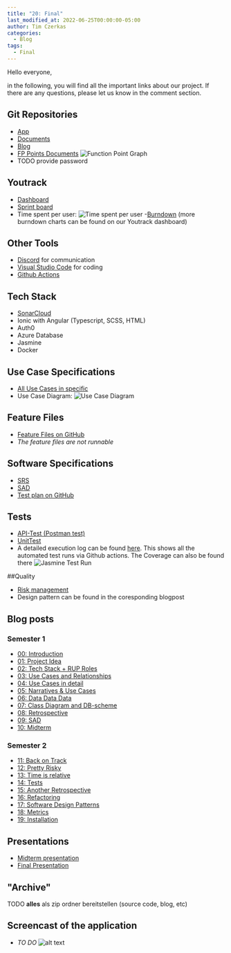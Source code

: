 ```yaml
---
title: "20: Final"
last_modified_at: 2022-06-25T00:00:00-05:00
author: Tim Czerkas
categories:
  - Blog
tags:
  - Final
---
```


Hello everyone,

in the following, you will find all the important links about our project. If there are any questions, please let us know in the comment section.

## Git Repositories

- [App](https://github.com/DHBW-Experts/app)
- [Documents](https://github.com/DHBW-Experts/documents)
- [Blog](https://github.com/DHBW-Experts/dhbw-experts.github.io)
- [FP Points Documents](https://docs.google.com/spreadsheets/d/1T2VsLOnN02maV4aqMGr4TDLnyJXDZ0cdsshPNnPgkPU/edit#gid=0) ![Function Point Graph](/assets/images/FP.png)
- TODO provide password

## Youtrack

- [Dashboard](https://dhbw-karlsruhe.myjetbrains.com/youtrack/projects/a083958c-208a-4101-ae18-0a908553b15d)
- [Sprint board](https://dhbw-karlsruhe.myjetbrains.com/youtrack/agiles/108-114/current)
- Time spent per user:
  ![Time spent per user](/assets/images/time_spent_per_user.PNG) -[Burndown](https://dhbw-karlsruhe.myjetbrains.com/youtrack/reports/burndown/147-352) (more burndown charts can be found on our Youtrack dashboard)

## Other Tools

- [Discord](https://discord.com/) for communication
- [Visual Studio Code](https://code.visualstudio.com/) for coding
- [Github Actions](https://github.com/DHBW-Experts/app/actions)

## Tech Stack

- [SonarCloud](https://sonarcloud.io/summary/new_code?id=DHBW-Experts_app)
- Ionic with Angular (Typescript, SCSS, HTML)
- Auth0
- Azure Database
- Jasmine
- Docker

## Use Case Specifications

- [All Use Cases in specific](https://github.com/DHBW-Experts/documents/tree/main/UseCases)
- Use Case Diagram:
  ![Use Case Diagram](https://raw.githubusercontent.com/DHBW-Experts/documents/main/UseCases/UseCase-Diagram.jpg)

## Feature Files

- [Feature Files on GitHub](https://github.com/DHBW-Experts/documents/tree/main/Featurefiles)
- _The feature files are not runnable_

## Software Specifications

- [SRS](https://github.com/DHBW-Experts/documents/blob/main/README.md)
- [SAD](https://github.com/DHBW-Experts/documents/blob/main/SAD.md)
- [Test plan on GitHub](https://github.com/DHBW-Experts/documents/blob/main/Test_Plan.md)

## Tests

- [API-Test (Postman test)](<[https://github.com/DHBW-Experts/documents/blob/main/README.md](https://github.com/DHBW-Experts/db-backend/blob/main/Postman_Collections/DHBW-Experts.postman_collection.json)>)
- [UnitTest](<[https://github.com/DHBW-Experts/documents/blob/main/README.md](https://github.com/DHBW-Experts/app/blob/main/src/app/shared/modules/foreign-profile/foreign-profile.page.spec.ts)>)
- A detailed execution log can be found [here](https://github.com/DHBW-Experts/app/actions/workflows/test.yml). This shows all the automated test runs via Github actions. The Coverage can also be found there ![Jasmine Test Run](/assets/images/GithubActionsJasmineRun.png)

##Quality

- [Risk management](https://docs.google.com/spreadsheets/d/1falTIQkIQSTLZd_tVhuxKRq68DcY8aF4oG557i4VYQY/edit#gid=0)
- Design pattern can be found in the coresponding blogpost

## Blog posts

### Semester 1

- [00: Introduction](https://dhbw-experts.github.io/blog/up-and-running/)
- [01: Project Idea](https://dhbw-experts.github.io/blog/01-Project-Idea/)
- [02: Tech Stack + RUP Roles](https://dhbw-experts.github.io/blog/02/)
- [03: Use Cases and Relationships](https://dhbw-experts.github.io/blog/03/)
- [04: Use Cases in detail](https://dhbw-experts.github.io/blog/04/)
- [05: Narratives & Use Cases](https://dhbw-experts.github.io/blog/05/)
- [06: Data Data Data](https://dhbw-experts.github.io/blog/06/)
- [07: Class Diagram and DB-scheme](https://dhbw-experts.github.io/blog/07/)
- [08: Retrospective](https://dhbw-experts.github.io/blog/08/)
- [09: SAD](https://dhbw-experts.github.io/blog/09/)
- [10: Midterm](https://dhbw-experts.github.io/blog/10/)

### Semester 2

- [11: Back on Track](https://dhbw-experts.github.io/blog/2.1/)
- [12: Pretty Risky](https://dhbw-experts.github.io/blog/2.2/)
- [13: Time is relative](https://dhbw-experts.github.io/blog/2.3/)
- [14: Tests](https://dhbw-experts.github.io/blog/2.4/)
- [15: Another Retrospective](https://dhbw-experts.github.io/blog/2.5/)
- [16: Refactoring](https://dhbw-experts.github.io/blog/2.6/)
- [17: Software Design Patterns](https://dhbw-experts.github.io/blog/2.7/)
- [18: Metrics](https://dhbw-experts.github.io/blog/2.8/)
- [19: Installation](https://dhbw-experts.github.io/blog/2.9/)

## Presentations

- [Midterm presentation](https://docs.google.com/presentation/d/1XqeR1_1xZJL9f-D52ULX5Xmwo--IXY-aeFDyPZs23xo/edit#slide=id.g107339c718f_0_5)
- [Final Presentation](https://docs.google.com/presentation/d/1392irL-dkMsJL6hY0ppMv6znGkSTs-p931ir0OAq9So/edit#slide=id.g134a109f706_0_23513)

## "Archive"

TODO **alles** als zip ordner bereitstellen (source code, blog, etc)

## Screencast of the application

- _TO DO_
  ![alt text](https://github.com/DHBW-Experts/documents/blob/main/UI/App-Screencast.gif?raw=true)

